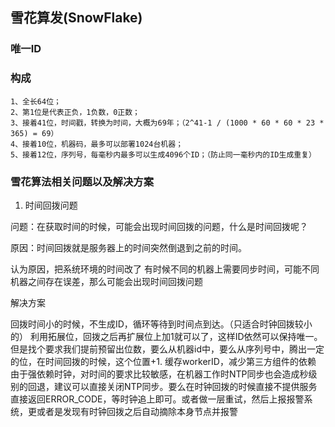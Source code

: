 ## 雪花算发(SnowFlake)

### 唯一ID

### 构成
    1、全长64位；
    2、第1位是代表正负，1负数，0正数；
    3、接着41位，时间戳，转换为时间，大概为69年；（2^41-1 / (1000 * 60 * 60 * 23 * 365) = 69）
    4、接着10位，机器码，最多可以部署1024台机器；
    5、接着12位，序列号，每毫秒内最多可以生成4096个ID；（防止同一毫秒内的ID生成重复）

### 雪花算法相关问题以及解决方案

1. 时间回拨问题

问题：在获取时间的时候，可能会出现时间回拨的问题，什么是时间回拨呢？

原因：时间回拨就是服务器上的时间突然倒退到之前的时间。

认为原因，把系统环境的时间改了
有时候不同的机器上需要同步时间，可能不同机器之间存在误差，那么可能会出现时间回拨问题

解决方案

回拨时间小的时候，不生成ID，循环等待到时间点到达。（只适合时钟回拨较小的）
利用拓展位，回拨之后再扩展位上加1就可以了，这样ID依然可以保持唯一。但是找个要求我们提前预留出位数，要么从机器id中，要么从序列号中，腾出一定的位，在时间回拨的时候，这个位置+1.
缓存workerID，减少第三方组件的依赖
由于强依赖时钟，对时间的要求比较敏感，在机器工作时NTP同步也会造成秒级别的回退，建议可以直接关闭NTP同步。要么在时钟回拨的时候直接不提供服务直接返回ERROR_CODE，等时钟追上即可。或者做一层重试，然后上报报警系统，更或者是发现有时钟回拨之后自动摘除本身节点并报警
